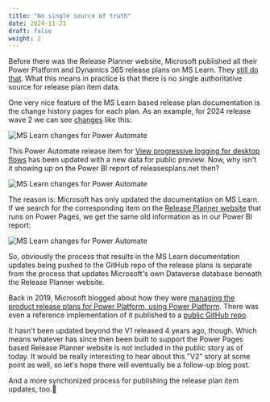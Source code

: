 ```yaml
---
title: "No single source of truth"
date: 2024-11-21
draft: false
weight: 2
---
```


Before there was the Release Planner website, Microsoft published all their Power Platform and Dynamics 365 release plans on MS Learn. They [still do that](https://learn.microsoft.com/en-us/dynamics365/release-plans/). What this means in practice is that there is no single authoritative source for release plan item data.

One very nice feature of the MS Learn based release plan documentation is the change history pages for each plan. As an example, for 2024 release wave 2 we can see [changes](https://learn.microsoft.com/en-us/power-platform/release-plan/2024wave2/change-history) like this:

![MS Learn changes for Power Automate](/images/Progressive%20logging%20-%20MS%20Learn%20change%20history.png)

This Power Automate release item for [View progressive logging for desktop flows](https://learn.microsoft.com/en-us/power-platform/release-plan/2024wave2/power-automate/view-progressive-logging-desktop-flows) has been updated with a new data for public preview. Now, why isn't it showing up on the Power BI report of releasesplans.net then?

![MS Learn changes for Power Automate](/images/Progressive%20logging%20-%20Release%20Plans%20Visualized.png)

The reason is: Microsoft has only updated the documentation on MS Learn. If we search for the corresponding item on the [Release Planner website](https://releaseplans.microsoft.com/) that runs on Power Pages, we get the same old information as in our Power BI report:

![MS Learn changes for Power Automate](/images/Progressive%20logging%20-%20Release%20Planner.png)

So, obviously the process that results in the MS Learn documentation updates being pushed to the GitHub repo of the release plans is separate from the process that updates Microsoft's own Dataverse database beneath the Release Planner website.

Back in 2019, Microsoft blogged about how they were [managing the product release plans for Power Platform, using Power Platform](https://www.microsoft.com/en-us/power-platform/blog/power-apps/how-power-platform-helps-us-manage-and-publish-product-release-plans/). There was even a reference implementation of it published to a [public GitHub repo](https://github.com/microsoft/powerapps-tools/tree/master/Apps/ReleasePlanner).

It hasn't been updated beyond the V1 released 4 years ago, though. Which means whatever has since then been built to support the Power Pages based Release Planner website is not included in the public story as of today. It would be really interesting to hear about this "V2" story at some point as well, so let's hope there will eventually be a follow-up blog post.

And a more synchonized process for publishing the release plan item updates, too.🤞
